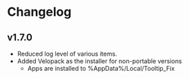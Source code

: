 # Changelog

## v1.7.0

- Reduced log level of various items.
- Added Velopack as the installer for non-portable versions
    - Apps are installed to %AppData%/Local/Tooltip_Fix